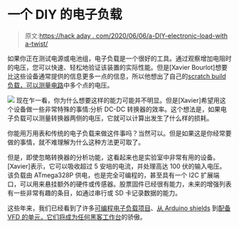 # 一个 DIY 的电子负载

> 原文:[https://hack aday . com/2020/06/06/a-DIY-electronic-load-with a-twist/](https://hackaday.com/2020/06/06/a-diy-electronic-load-with-a-twist/)

如果你正在测试电源或电池组，电子负载是一个很好的工具。通过观察增加电阻时的电压，您可以快速、轻松地验证该装置的实际性能。但是[Xavier Bourlot]想要比这些设备通常提供的信息更多一点的信息，所以他想出了自己的[scratch build 负载，可以测量电路](https://github.com/reivax-boucoi/Electronic_Load)中多个点的电压。

[![](../Images/25222f6154b422e5d80658d740e50fe5.png)](https://hackaday.com/wp-content/uploads/2020/06/diyload_detail.png) 现在乍一看，你为什么想要这样的能力可能并不明显。但是[Xavier]希望用这个设备做一些非常特殊的事情:分析 DC-DC 转换器的效率。这个想法是，如果电子负载可以测量转换器两侧的电压，它就可以计算出发生了什么样的损耗。

你能用万用表和传统的电子负载来做这件事吗？当然可以。但是如果这是你经常要做的事情，就不难理解为什么这种方法更可取了。

但是，即使忽略转换器的分析功能，这看起来也是实验室中非常有用的设备。[Xavier]表示，它可以吸收超过 5 安培的电流，并处理高达 100 伏的输入电压。该负载由 ATmega328P 供电，也是完全可编程的，甚至具有一个 I2C 扩展端口，可以用来悬挂额外的硬件或传感器。股票固件已经很有能力，未来的增强列表有一些非常有趣的条目，如通过串行或 SD 卡记录数据的能力。

这些年来，我们已经看到了许多[可编程电子负载项目](https://hackaday.com/2014/04/29/a-simple-programmable-electronic-load-using-the-arduino/)、[从 Arduino shields](https://hackaday.com/2014/02/24/an-arduino-programmable-load/) 到[配备 VFD 的单元，它们将成为任何黑客工作台](https://hackaday.com/2020/02/28/a-simple-yet-feature-packed-programmable-dc-load/)的骄傲。